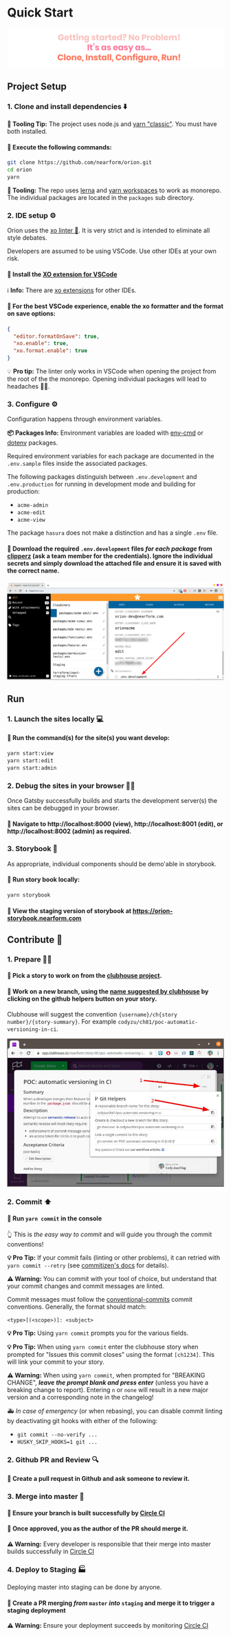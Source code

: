 # Quick Start

![getting-started](../images/getting-started.svg)

## Project Setup

### 1. Clone and install dependencies ⬇️

**🔧 Tooling Tip:** The project uses node.js and [yarn "classic"](https://classic.yarnpkg.com). You must have both installed.

#### 🚀 Execute the following commands:
```bash
git clone https://github.com/nearform/orion.git
cd orion
yarn
```

**🔧 Tooling:** The repo uses [lerna](https://lerna.js.org/) and [yarn workspaces](https://classic.yarnpkg.com/en/docs/workspaces/) to work as monorepo. The individual packages are located in the `packages` sub directory.

### 2. IDE setup ⚙️

Orion uses the [xo linter 🐛](https://github.com/xojs/xo). It is very strict and is intended to eliminate all style debates.

Developers are assumed to be using VSCode. Use other IDEs at your own risk.

#### 🚀 Install the [XO extension for VSCode](https://marketplace.visualstudio.com/items?itemName=samverschueren.linter-xo)

ℹ️ **Info:** There are [xo extensions](https://github.com/xojs/xo#editor-plugins) for other IDEs.

#### 🚀 For the best VSCode experience, enable the xo formatter and the format on save options:

```json
{
  "editor.formatOnSave": true,
  "xo.enable": true,
  "xo.format.enable": true
}
```

💡 **Pro tip:** The linter only works in VSCode when opening the project from the root of the the monorepo. Opening individual packages will lead to headaches 🤕💊.


### 3. Configure ⚙️

Configuration happens through environment variables.

**📦 Packages Info:** Environment variables are loaded with [env-cmd](https://www.npmjs.com/package/env-cmd) or [dotenv](https://www.npmjs.com/package/dotenv) packages.

Required environment variables for each package are documented in the `.env.sample` files inside the associated packages.

The following packages distinguish between `.env.development` and `.env.production` for running in development mode and building for production:
* `acme-admin`
* `acme-edit`
* `acme-view`

The package `hasura` does not make a distinction and has a single `.env` file.

#### 🚀 Download the required `.env.development` files *for each package* from [clipperz](https://clipperz.is/app/) (ask a team member for the credentials). Ignore the individual secrets and simply download the attached file and ensure it is saved with the correct name.

![clipperz secrets](../images/clipperz.png)

## Run

### 1. Launch the sites locally 💻

#### 🚀 Run the command(s) for the site(s) you want develop:

```bash
yarn start:view
yarn start:edit
yarn start:admin
```

### 2. Debug the sites in your browser 🚫🐛

Once Gatsby successfully builds and starts the development server(s) the sites can be debugged in your browser.

#### 🚀 Navigate to http://localhost:8000 (view), http://localhost:8001 (edit), or http://localhost:8002 (admin) as required.

### 3. Storybook 📖

As appropriate, individual components should be demo'able in storybook.

#### 🚀 Run story book locally:

```bash
yarn storybook
```

#### 🚀 View the staging version of storybook at https://orion-storybook.nearform.com

## Contribute 📝

### 1. Prepare 👨‍🏭

#### 🚀 Pick a story to work on from the [clubhouse project](https://app.clubhouse.io/nearform/stories).

#### 🚀 Work on a new branch, using the [name suggested by clubhouse](https://help.clubhouse.io/hc/en-us/articles/207540323-Using-the-Clubhouse-GitHub-Integration-with-Branches-and-Pull-Requests) by clicking on the github helpers button on your story.

Clubhouse will suggest the convention `{username}/ch{story number}/{story-summary}`. For example `codyzu/ch81/poc-automatic-versioning-in-ci`.

![clubhouse branch name](../images/clubhouse-branch-name.jpg)

### 2. Commit ⬆️

#### 🚀 Run `yarn commit` in the console

👆 This is _the easy way to commit_ and will guide you through the commit conventions!

**💡 Pro Tip:**  If your commit fails (linting or other problems), it can retried with `yarn commit --retry` (see [commitizen's docs](https://github.com/commitizen/cz-cli#retrying-failed-commits) for details).


**⚠️ Warning:** You can commit with your tool of choice, but understand that your commit changes and commit messages are linted.
   
Commit messages must follow the [conventional-commits](https://www.conventionalcommits.org/en/v1.0.0/) commit conventions. Generally, the format should match:

```
<type>[(<scope>)]: <subject>
```

**💡 Pro Tip:** Using `yarn commit` prompts you for the various fields.

**💡 Pro Tip:** When using `yarn commit` enter the clubhouse story when prompted for "Issues this commit closes" using the format `[ch1234]`. This will link your commit to your story.

**⚠️ Warning:** When using `yarn commit`, when prompted for "BREAKING CHANGE", **_leave the prompt blank and press enter_** (unless you have a breaking change to report). Entering `n` or `none` will result in a new major version and a corresponding note in the changelog!

🚑 _In case of emergency_ (or when rebasing), you can disable commit linting by deactivating git hooks with either of the following:

- `git commit --no-verify ...`
- `HUSKY_SKIP_HOOKS=1 git ...`

### 2. Github PR and Review 🔍

#### 🚀 Create a pull request in Github and ask someone to review it.

### 3. Merge into master 🔀

#### 🚀 Ensure your branch is built successfully by [Circle CI](https://circleci.com/gh/nearform/workflows/orion)

#### 🚀 Once approved, you as the author of the PR should merge it.

**⚠️ Warning:** Every developer is responsible that their merge into master builds successfully in [Circle CI](https://circleci.com/gh/nearform/workflows/orion)

### 4. Deploy to Staging 🏭

Deploying master into staging can be done by anyone.

#### 🚀 Create a PR merging _from_ `master` _into_ `staging` and merge it to trigger a staging deployment

**⚠️ Warning:** Ensure your deployment succeeds by monitoring [Circle CI](https://circleci.com/gh/nearform/workflows/orion)
